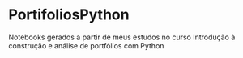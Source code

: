 # PortifoliosPython
Notebooks gerados a partir de meus estudos no curso Introdução à construção e análise de portfólios com Python
